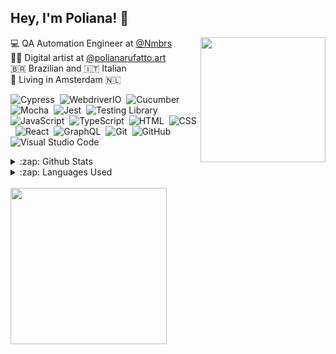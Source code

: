 <h2> Hey, I'm Poliana! 🙋 </h2>  
<img align='right' src="https://media.giphy.com/media/f6RQunjGphgB1GEVkO/giphy.gif" width="200">

<p>
  💻 QA Automation Engineer at <a href="https://www.nmbrs.com/">@Nmbrs</a></br>
  🧑‍🎨 Digital artist at <a href="https://www.instagram.com/polianarufatto.art/">@polianarufatto.art</a></br>
  🇧🇷 Brazilian and 🇮🇹 Italian <br>
  🏡 Living in Amsterdam 🇳🇱 <br>
</p>


![Cypress](https://img.shields.io/badge/-Cypress-000?style=flat&logo=cypress&logoColor=17202C)&nbsp;
![WebdriverIO](https://img.shields.io/badge/-WebdriverIO-000?style=flat&logo=WebdriverIO&logoColor=EA5906)&nbsp;
![Cucumber](https://img.shields.io/badge/-Cucumber-000?style=flat&logo=cucumber&logoColor=23D96C)&nbsp;
![Mocha](https://img.shields.io/badge/-Mocha-000?style=flat&logo=mocha&logoColor=8D6748)&nbsp;
![Jest](https://img.shields.io/badge/-Jest-000?style=flat&logo=Jest&logoColor=C21325)&nbsp;
![Testing Library](https://img.shields.io/badge/-Testing%20Library-000?style=flat&logo=testing-library&logoColor=E33332)&nbsp;
![JavaScript](https://img.shields.io/badge/-JavaScript-000?&logo=JavaScript&logoColor=ddc508)&nbsp;
![TypeScript](https://img.shields.io/badge/-TypeScript-000?style=flat&logo=TypeScript&logoColor=3178C6$color=0d1117)&nbsp;
![HTML](https://img.shields.io/badge/-HTML-000?style=flat&logo=HTML5)&nbsp;
![CSS](https://img.shields.io/badge/-CSS-000?style=flat&logo=CSS3&logoColor=1572B6)&nbsp;
![React](https://img.shields.io/badge/-React-000?style=flat&logo=react)&nbsp;
![GraphQL](https://img.shields.io/badge/-GraphQL-000?style=flat&logo=GraphQL&logoColor=E10098)&nbsp;
![Git](https://img.shields.io/badge/-Git-000?style=flat&logo=git)&nbsp;
![GitHub](https://img.shields.io/badge/-GitHub-000?style=flat&logo=github)&nbsp;
![Visual Studio Code](https://img.shields.io/badge/-Visual%20Studio%20Code-000?style=flat&logo=visual-studio-code&logoColor=007ACC)&nbsp;


<details>
  <summary>:zap: Github Stats</summary>
  <img src="https://github-readme-stats.vercel.app/api?username=polianarufatto&hide_title=true&hide_border=true&show_icons=true&count_private=true&include_all_commits=true&line_height=21&text_color=8b949e&icon_color=8b949e&bg_color=0d1117&theme=dracula">
</details>

<details>
  <summary>:zap: Languages Used</summary>
  <img src="https://github-readme-stats.vercel.app/api/top-langs/?username=polianarufatto&hide=html&hide_title=true&hide_border=true&layout=compact&langs_count=7&text_color=8b949e&icon_color=8b949e&bg_color=0d1117&theme=dracula">
</details>
<br/>

<img src="https://media.giphy.com/media/h5FX6gsphsJpO4Re7O/giphy.gif" width="250">

